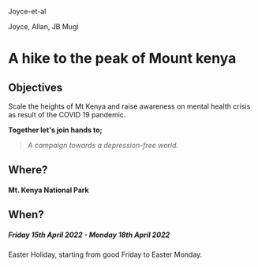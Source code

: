 
 Joyce-et-al

Joyce, Allan, JB Mugi    

# A hike to the peak of Mount kenya
## Objectives    
Scale the heights of Mt Kenya and raise awareness on mental health crisis as result of the COVID 19 pandemic.    

**Together let's join hands to;**
 
 > *A campaign towards a depression-free world.*

## Where?
#### Mt. Kenya National Park

## When?
##### Friday 15th April 2022 - Monday 18th April 2022
Easter Holiday, starting from good Friday to Easter Monday.
 

 


